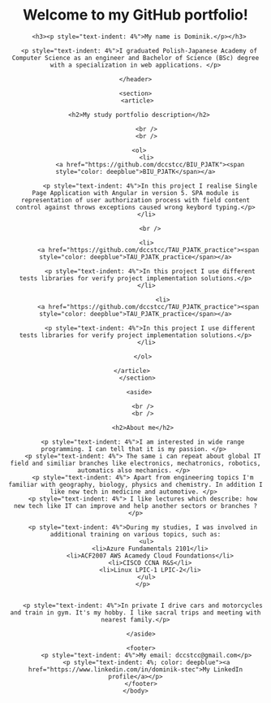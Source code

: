 <html>
  <body>
    <header>
      <h1>Welcome to my GitHub portfolio!</h1>
    
      <h3><p style="text-indent: 4%">My name is Dominik.</p></h3>
  
      <p style="text-indent: 4%">I graduated Polish-Japanese Academy of Computer Science as an engineer and Bachelor of Science (BSc) degree with a specialization in web applications. </p>
  
    </header>
  
    <section>
     <article>
    
      <h2>My study portfolio description</h2>
    
          <br />
          <br />
      
        <ol>  
          <li>
            <a href="https://github.com/dccstcc/BIU_PJATK"><span style="color: deepblue">BIU_PJATK</span></a>
          
            <p style="text-indent: 4%">In this project I realise Single Page Application with Angular in version 5. SPA module is representation of user authorization process with field content control against throws exceptions caused wrong keybord typing.</p>
          </li>
            
            <br />
          
          <li>
           <a href="https://github.com/dccstcc/TAU_PJATK_practice"><span style="color: deepblue">TAU_PJATK_practice</span></a>
          
            <p style="text-indent: 4%">In this project I use different tests libraries for verify project implementation solutions.</p>
          </li>
          
                   <li>
           <a href="https://github.com/dccstcc/TAU_PJATK_practice"><span style="color: deepblue">TAU_PJATK_practice</span></a>
          
            <p style="text-indent: 4%">In this project I use different tests libraries for verify project implementation solutions.</p>
          </li>
          
        </ol>
    
      </article>    
     </section>

      <aside>
    
        <br />
        <br />
    
        <h2>About me</h2>

        <p style="text-indent: 4%">I am interested in wide range programming. I can tell that it is my passion. </p> 
        <p style="text-indent: 4%"> The same i can repeat about global IT field and similiar branches like electronics, mechatronics, robotics, automatics also mechanics. </p> 
        <p style="text-indent: 4%"> Apart from engineering topics I'm familiar with geography, biology, physics and chemistry. In addition I like new tech in medicine and automotive. </p> 
        <p style="text-indent: 4%"> I like lectures which describe: how new tech like IT can improve and help another sectors or branches ? </p>
  
        <p style="text-indent: 4%">During my studies, I was involved in additional training on various topics, such as:
          <ul>
            <li>Azure Fundamentals 2101</li>
            <li>ACF2007 AWS Acamedy Cloud Foundations</li>
            <li>CISCO CCNA R&S</li>
            <li>Linux LPIC-1 LPIC-2</li>
          </ul>
        </p>
  
 
        <p style="text-indent: 4%">In private I drive cars and motorcycles and train in gym. It's my hobby. I like sacral trips and meeting with nearest family.</p>
  
       </aside>
      
       <footer>
          <p style="text-indent: 4%">My email: dccstcc@gmail.com</p>
          <p style="text-indent: 4%; color: deepblue"><a href="https://www.linkedin.com/in/dominik-stec">My LinkedIn profile</a></p>
       </footer>
    </body>
</html>


